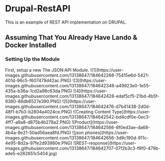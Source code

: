 # Drupal-RestAPI
This is an example of REST API implementation on DRUPAL.
<h2>Assuming That You Already Have Lando & Docker Installed</h2>


<h3>Setting Up the Module</h3>
First, setup a new The JSON:API Module.
![1](https://user-images.githubusercontent.com/13138647/184642268-75415e6d-5421-401d-96c5-f607479d42ac.PNG)
![3](https://user-images.githubusercontent.com/13138647/184642348-a49923e0-1e55-435a-b36a-1cd2a98c63da.PNG)
![4](https://user-images.githubusercontent.com/13138647/184642428-edaf5cf5-21bd-4b5f-9380-86db6527e390.PNG)
![5](https://user-images.githubusercontent.com/13138647/184642476-d7b41438-2d0d-48f1-b7b3-b2804a4024ce.PNG)
![Creating Content Type](https://user-images.githubusercontent.com/13138647/184642542-bd4cdf0e-0ec3-4ff7-a9a8-d875b4b278a2.PNG)
![Product](https://user-images.githubusercontent.com/13138647/184642566-8f0ed3ae-da68-4b4a-8e21-50ad56aea8fd.PNG)
![json phones](https://user-images.githubusercontent.com/13138647/184642656-3d9c190d-911c-4e95-8d2a-97fe2d93980e.PNG)
![REST-response](https://user-images.githubusercontent.com/13138647/184642707-07f2b3c3-f9f0-479b-ade5-e282651c5404.jpg)
